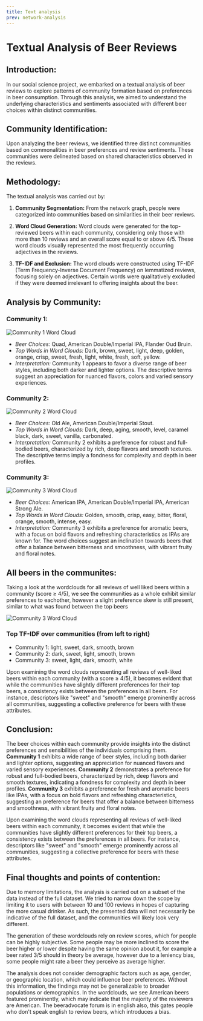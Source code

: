 ```yaml
---
title: Text analysis
prev: network-analysis
---
```


# Textual Analysis of Beer Reviews

## **Introduction:**
In our social science project, we embarked on a textual analysis of beer reviews to explore patterns of community formation based on preferences in beer consumption. Through this analysis, we aimed to understand the underlying characteristics and sentiments associated with different beer choices within distinct communities.

## **Community Identification:**
Upon analyzing the beer reviews, we identified three distinct communities based on commonalities in beer preferences and review sentiments. These communities were delineated based on shared characteristics observed in the reviews.

## **Methodology:**
The textual analysis was carried out by:

1. **Community Segmentation:** From the network graph, people were categorized into communities based on similarities in their beer reviews.
  
2. **Word Cloud Generation:** Word clouds were generated for the top-reviewed beers within each community, considering only those with more than 10 reviews and an overall score equal to or above 4/5. These word clouds visually represented the most frequently occurring adjectives in the reviews.

3. **TF-IDF and Exclusion:** The word clouds were constructed using TF-IDF (Term Frequency-Inverse Document Frequency) on lemmatized reviews, focusing solely on adjectives. Certain words were qualitatively excluded if they were deemed irrelevant to offering insights about the beer.


## **Analysis by Community:**

### **Community 1:**
![Community 1 Word Cloud](/images/community0.png)
- *Beer Choices:* Quad, American Double/Imperial IPA, Flander Oud Bruin.
- *Top Words in Word Clouds:* Dark, brown, sweet, light, deep, golden, orange, crisp, sweet, fresh, light, white, fresh, soft, yellow.
- *Interpretation:* Community 1 appears to favor a diverse range of beer styles, including both darker and lighter options. The descriptive terms suggest an appreciation for nuanced flavors, colors and varied sensory experiences.

### **Community 2:**
![Community 2 Word Cloud](/images/community1.png)
- *Beer Choices:* Old Ale, American Double/Imperial Stout.
- *Top Words in Word Clouds:* Dark, deep, aging, smooth, level, caramel black, dark, sweet, vanilla, carbonated.
- *Interpretation:* Community 2 exhibits a preference for robust and full-bodied beers, characterized by rich, deep flavors and smooth textures. The descriptive terms imply a fondness for complexity and depth in beer profiles.

### **Community 3:**
![Community 3 Word Cloud](/images/community2.png)
- *Beer Choices:* American IPA, American Double/Imperial IPA, American Strong Ale.
- *Top Words in Word Clouds:* Golden, smooth, crisp, easy, bitter, floral, orange, smooth, intense, easy.
- *Interpretation:* Community 3 exhibits a preference for aromatic beers, with a focus on bold flavors and refreshing characteristics as IPAs are known for. The word choices suggest an inclination towards beers that offer a balance between bitterness and smoothness, with vibrant fruity and floral notes.

## **All beers in the communites:**
Taking a look at the wordclouds for all reviews of well liked beers within a community (score ≥ 4/5), we see the communities as a whole exhibit similar preferences to eachother, however a slight preference skew is still present, similar to what was found between the top beers

![Community 3 Word Cloud](/images/community2.png)
### Top TF-IDF over communities (from left to right)
- Community 1: light, sweet, dark, smooth, brown
- Community 2: dark, sweet, light, smooth, brown
- Community 3: sweet, light, dark, smooth, white

Upon examining the word clouds representing all reviews of well-liked beers within each community (with a score ≥ 4/5), it becomes evident that while the communities have slightly different preferences for their top beers, a consistency exists between the preferences in all beers. For instance, descriptors like "sweet" and "smooth" emerge prominently across all communities, suggesting a collective preference for beers with these attributes.


## **Conclusion:**
The beer choices within each community provide insights into the distinct preferences and sensibilities of the individuals comprising them. **Community 1** exhibits a wide range of beer styles, including both darker and lighter options, suggesting an appreciation for nuanced flavors and varied sensory experiences. **Community 2** demonstrates a preference for robust and full-bodied beers, characterized by rich, deep flavors and smooth textures, indicating a fondness for complexity and depth in beer profiles. **Community 3** exhibits a preference for fresh and aromatic beers like IPAs, with a focus on bold flavors and refreshing characteristics, suggesting an preference for beers that offer a balance between bitterness and smoothness, with vibrant fruity and floral notes.

Upon examining the word clouds representing all reviews of well-liked beers within each community, it becomes evident that while the communities have slightly different preferences for their top beers, a consistency exists between the preferences in all beers. For instance, descriptors like "sweet" and "smooth" emerge prominently across all communities, suggesting a collective preference for beers with these attributes.

## **Final thoughts and points of contention:**
Due to memory limitations, the analysis is carried out on a subset of the data instead of the full dataset. We tried to narrow down the scope by limiting it to users with between 10 and 100 reviews in hopes of capturing the more casual drinker. As such, the presented data will not necessarily be indicative of the full dataset, and the communities will likely look very different.

The generation of these wordclouds rely on review scores, which for people can be highly subjective. Some people may be more inclined to score the beer higher or lower despite having the same opinion about it, for example a beer rated 3/5 should in theory be average, however due to a leniency bias, some people might rate a beer they perceive as average higher.

The analysis does not consider demographic factors such as age, gender, or geographic location, which could influence beer preferences. Without this information, the findings may not be generalizable to broader populations or demographics. In the wordclouds, we see American beers featured prominently, which may indicate that the majority of the reviewers are American. The beeradvocate forum is in english also, this gates people who don't speak english to review beers, which introduces a bias.
